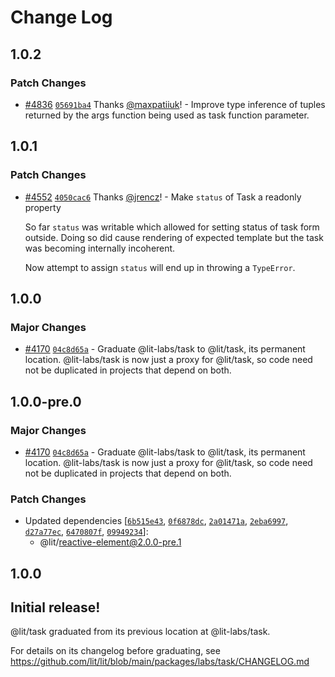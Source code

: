 # Change Log

## 1.0.2

### Patch Changes

- [#4836](https://github.com/lit/lit/pull/4836) [`05691ba4`](https://github.com/lit/lit/commit/05691ba4848f1bcbec06df7dcd63ee024589ed47) Thanks [@maxpatiiuk](https://github.com/maxpatiiuk)! - Improve type inference of tuples returned by the args function being used as task function parameter.

## 1.0.1

### Patch Changes

- [#4552](https://github.com/lit/lit/pull/4552) [`4050cac6`](https://github.com/lit/lit/commit/4050cac64e39870eb0257d2ab8f72f3e43b92077) Thanks [@jrencz](https://github.com/jrencz)! - Make `status` of Task a readonly property

  So far `status` was writable which allowed for setting status of task form outside. Doing so did cause rendering of
  expected template but the task was becoming internally incoherent.

  Now attempt to assign `status` will end up in throwing a `TypeError`.

## 1.0.0

### Major Changes

- [#4170](https://github.com/lit/lit/pull/4170) [`04c8d65a`](https://github.com/lit/lit/commit/04c8d65ad8dd82c239fc04c478e36eed4d8694c4) - Graduate @lit-labs/task to @lit/task, its permanent location. @lit-labs/task is now just a proxy for @lit/task, so code need not be duplicated in projects that depend on both.

## 1.0.0-pre.0

### Major Changes

- [#4170](https://github.com/lit/lit/pull/4170) [`04c8d65a`](https://github.com/lit/lit/commit/04c8d65ad8dd82c239fc04c478e36eed4d8694c4) - Graduate @lit-labs/task to @lit/task, its permanent location. @lit-labs/task is now just a proxy for @lit/task, so code need not be duplicated in projects that depend on both.

### Patch Changes

- Updated dependencies [[`6b515e43`](https://github.com/lit/lit/commit/6b515e43c3a24cc8a593247d3aa72d81bcc724d5), [`0f6878dc`](https://github.com/lit/lit/commit/0f6878dc45fd95bbeb8750f277349c1392e2b3ad), [`2a01471a`](https://github.com/lit/lit/commit/2a01471a5f65fe34bad11e1099281811b8d0f79b), [`2eba6997`](https://github.com/lit/lit/commit/2eba69974c9e130e7483f44f9daca308345497d5), [`d27a77ec`](https://github.com/lit/lit/commit/d27a77ec3d3999e872df9218a2b07f90f22eb417), [`6470807f`](https://github.com/lit/lit/commit/6470807f3a0981f9d418cb26f05969912455d148), [`09949234`](https://github.com/lit/lit/commit/09949234445388d51bfb4ee24ff28a4c9f82fe17)]:
  - @lit/reactive-element@2.0.0-pre.1

## 1.0.0

## Initial release!

@lit/task graduated from its previous location at @lit-labs/task.

For details on its changelog before graduating, see https://github.com/lit/lit/blob/main/packages/labs/task/CHANGELOG.md
